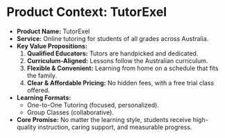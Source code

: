 # Product Context: TutorExel

- **Product Name:** TutorExel
- **Service:** Online tutoring for students of all grades across Australia.
- **Key Value Propositions:**
    1.  **Qualified Educators:** Tutors are handpicked and dedicated.
    2.  **Curriculum-Aligned:** Lessons follow the Australian curriculum.
    3.  **Flexible & Convenient:** Learning from home on a schedule that fits the family.
    4.  **Clear & Affordable Pricing:** No hidden fees, with a free trial class offered.
- **Learning Formats:**
    - One-to-One Tutoring (focused, personalized).
    - Group Classes (collaborative).
- **Core Promise:** No matter the learning style, students receive high-quality instruction, caring support, and measurable progress.